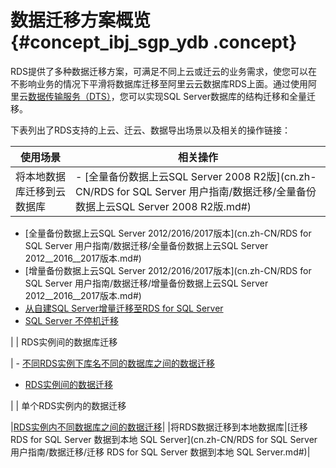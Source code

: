 # 数据迁移方案概览 {#concept_ibj_sgp_ydb .concept}

RDS提供了多种数据迁移方案，可满足不同上云或迁云的业务需求，使您可以在不影响业务的情况下平滑将数据库迁移至阿里云云数据库RDS上面。通过使用阿里云[数据传输服务（DTS）](https://help.aliyun.com/document_detail/26592.html)，您可以实现SQL Server数据库的结构迁移和全量迁移。

下表列出了RDS支持的上云、迁云、数据导出场景以及相关的操作链接：

|使用场景|相关操作|
|----|----|
|将本地数据库迁移到云数据库| -   [全量备份数据上云SQL Server 2008 R2版](cn.zh-CN/RDS for SQL Server 用户指南/数据迁移/全量备份数据上云SQL Server 2008 R2版.md#)
-   [全量备份数据上云SQL Server 2012/2016/2017版本](cn.zh-CN/RDS for SQL Server 用户指南/数据迁移/全量备份数据上云SQL Server 2012__2016__2017版本.md#)
-   [增量备份数据上云SQL Server 2012/2016/2017版本](cn.zh-CN/RDS for SQL Server 用户指南/数据迁移/增量备份数据上云SQL Server 2012__2016__2017版本.md#)
-   [从自建SQL Server增量迁移至RDS for SQL Server](https://help.aliyun.com/document_detail/125229.html)
-   [SQL Server 不停机迁移](https://help.aliyun.com/document_detail/34357.html)

 |
| RDS实例间的数据库迁移

 | -   [不同RDS实例下库名不同的数据库之间的数据迁移](https://help.aliyun.com/document_detail/26650.html)
-   [RDS实例间的数据迁移](https://help.aliyun.com/document_detail/26626.html)

 |
| 单个RDS实例内的数据迁移

 |[RDS实例内不同数据库之间的数据迁移](https://help.aliyun.com/document_detail/26651.html)|
|将RDS数据迁移到本地数据库|[迁移 RDS for SQL Server 数据到本地 SQL Server](cn.zh-CN/RDS for SQL Server 用户指南/数据迁移/迁移 RDS for SQL Server 数据到本地 SQL Server.md#)|


